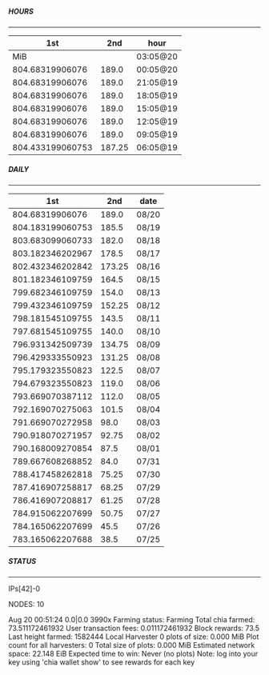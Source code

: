 ##### HOURS
-------

| 1st | 2nd | hour |
|---|----|-----|
|MiB |  | 03:05@20 |
|804.68319906076 | 189.0 | 00:05@20 |
|804.68319906076 | 189.0 | 21:05@19 |
|804.68319906076 | 189.0 | 18:05@19 |
|804.68319906076 | 189.0 | 15:05@19 |
|804.68319906076 | 189.0 | 12:05@19 |
|804.68319906076 | 189.0 | 09:05@19 |
|804.433199060753 | 187.25 | 06:05@19 |

##### DAILY
-------

| 1st | 2nd | date |
|---|----|-----|
|804.68319906076 | 189.0 | 08/20 |
|804.183199060753 | 185.5 | 08/19 |
|803.683099060733 | 182.0 | 08/18 |
|803.182346202967 | 178.5 | 08/17 |
|802.432346202842 | 173.25 | 08/16 |
|801.182346109759 | 164.5 | 08/15 |
|799.682346109759 | 154.0 | 08/13 |
|799.432346109759 | 152.25 | 08/12 |
|798.181545109755 | 143.5 | 08/11 |
|797.681545109755 | 140.0 | 08/10 |
|796.931342509739 | 134.75 | 08/09 |
|796.429333550923 | 131.25 | 08/08 |
|795.179323550823 | 122.5 | 08/07 |
|794.679323550823 | 119.0 | 08/06 |
|793.669070387112 | 112.0 | 08/05 |
|792.169070275063 | 101.5 | 08/04 |
|791.669070272958 | 98.0 | 08/03 |
|790.918070271957 | 92.75 | 08/02 |
|790.168009270854 | 87.5 | 08/01 |
|789.667608268852 | 84.0 | 07/31 |
|788.417458262818 | 75.25 | 07/30 |
|787.416907258817 | 68.25 | 07/29 |
|786.416907208817 | 61.25 | 07/28 |
|784.915062207699 | 50.75 | 07/27 |
|784.165062207699 | 45.5 | 07/26 |
|783.165062207688 | 38.5 | 07/25 |


##### STATUS
-------

IPs[42]-0

NODES: 10

Aug 20 00:51:24 0.0|0.0
3990x
Farming status: Farming
Total chia farmed: 73.511172461932
User transaction fees: 0.011172461932
Block rewards: 73.5
Last height farmed: 1582444
Local Harvester
   0 plots of size: 0.000 MiB
Plot count for all harvesters: 0
Total size of plots: 0.000 MiB
Estimated network space: 22.148 EiB
Expected time to win: Never (no plots)
Note: log into your key using 'chia wallet show' to see rewards for each key

